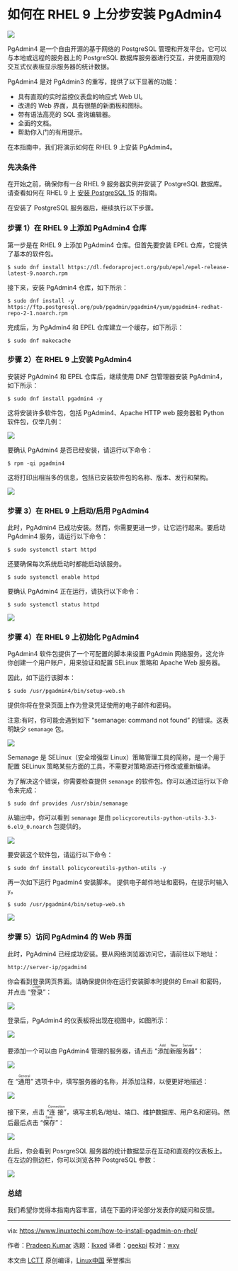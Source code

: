 [#]: subject: "How to Install PgAdmin4 on RHEL 9 Step by Step"
[#]: via: "https://www.linuxtechi.com/how-to-install-pgadmin-on-rhel/"
[#]: author: "Pradeep Kumar https://www.linuxtechi.com/author/pradeep/"
[#]: collector: "lkxed"
[#]: translator: "geekpi"
[#]: reviewer: "wxy"
[#]: publisher: "wxy"
[#]: url: "https://linux.cn/article-15618-1.html"

如何在 RHEL 9 上分步安装 PgAdmin4
======

![][0]

PgAdmin4 是一个自由开源的基于网络的 PostgreSQL 管理和开发平台。它可以与本地或远程的服务器上的 PostgreSQL 数据库服务器进行交互，并使用直观的交互式仪表板显示服务器的统计数据。

PgAdmin4 是对 PgAdmin3 的重写，提供了以下显著的功能：

- 具有直观的实时监控仪表盘的响应式 Web UI。
- 改进的 Web 界面，具有很酷的新面板和图标。
- 带有语法高亮的 SQL 查询编辑器。
- 全面的文档。
- 帮助你入门的有用提示。

在本指南中，我们将演示如何在 RHEL 9 上安装 PgAdmin4。

### 先决条件

在开始之前，确保你有一台 RHEL 9 服务器实例并安装了 PostgreSQL 数据库。请查看如何在 RHEL 9 上 [安装 PostgreSQL 15][13] 的指南。

在安装了 PostgreSQL 服务器后，继续执行以下步骤。

### 步骤 1）在 RHEL 9 上添加 PgAdmin4 仓库

第一步是在 RHEL 9 上添加 PgAdmin4 仓库。但首先要安装 EPEL 仓库，它提供了基本的软件包。

```
$ sudo dnf install https://dl.fedoraproject.org/pub/epel/epel-release-latest-9.noarch.rpm
```

接下来，安装 PgAdmin4 仓库，如下所示：

```
$ sudo dnf install -y https://ftp.postgresql.org/pub/pgadmin/pgadmin4/yum/pgadmin4-redhat-repo-2-1.noarch.rpm
```

完成后，为 PgAdmin4 和 EPEL 仓库建立一个缓存，如下所示：

```
$ sudo dnf makecache
```

### 步骤 2）在 RHEL 9 上安装 PgAdmin4

安装好 PgAdmin4 和 EPEL 仓库后，继续使用 DNF 包管理器安装 PgAdmin4，如下所示：

```
$ sudo dnf install pgadmin4 -y
```

这将安装许多软件包，包括 PgAdmin4、Apache HTTP web 服务器和 Python 软件包，仅举几例：

![][1]

要确认 PgAdmin4 是否已经安装，请运行以下命令：

```
$ rpm -qi pgadmin4
```

这将打印出相当多的信息，包括已安装软件包的名称、版本、发行和架构。

![][2]

### 步骤 3）在 RHEL 9 上启动/启用 PgAdmin4

此时，PgAdmin4 已成功安装。然而，你需要更进一步，让它运行起来。要启动 PgAdmin4 服务，请运行以下命令：

```
$ sudo systemctl start httpd
```

还要确保每次系统启动时都能启动该服务。

```
$ sudo systemctl enable httpd
```

要确认 PgAdmin4 正在运行，请执行以下命令：

```
$ sudo systemctl status httpd
```

![][3]

### 步骤 4）在 RHEL 9 上初始化 PgAdmin4

PgAdmin4 软件包提供了一个可配置的脚本来设置 PgAdmin 网络服务。这允许你创建一个用户账户，用来验证和配置 SELinux 策略和 Apache Web 服务器。

因此，如下运行该脚本：

```
$ sudo /usr/pgadmin4/bin/setup-web.sh
```

提供你将在登录页面上作为登录凭证使用的电子邮件和密码。

注意:有时，你可能会遇到如下 “semanage: command not found” 的错误。这表明缺少 `semanage` 包。

![][4]

Semanage 是 SELinux（安全增强型 Linux）策略管理工具的简称，是一个用于配置 SELinux 策略某些方面的工具，不需要对策略源进行修改或重新编译。

为了解决这个错误，你需要检查提供 `semanage` 的软件包。你可以通过运行以下命令来完成：

```
$ sudo dnf provides /usr/sbin/semanage
```

从输出中，你可以看到 `semanage` 是由 `policycoreutils-python-utils-3.3-6.el9_0.noarch` 包提供的。

![][5]

要安装这个软件包，请运行以下命令：

```
$ sudo dnf install policycoreutils-python-utils -y
```

再一次如下运行 Pgadmin4 安装脚本。 提供电子邮件地址和密码，在提示时输入 `y`。

```
$ sudo /usr/pgadmin4/bin/setup-web.sh
```

![][6]

### 步骤 5）访问 PgAdmin4 的 Web 界面

此时，PgAdmin4 已经成功安装。要从网络浏览器访问它，请前往以下地址：

```
http://server-ip/pgadmin4
```

你会看到登录网页界面。请确保提供你在运行安装脚本时提供的 Email 和密码，并点击 “<ruby>登录<rt>Login</rt></ruby>”：

![][7]

登录后，PgAdmin4 的仪表板将出现在视图中，如图所示：

![][8]

要添加一个可以由 PgAdmin4 管理的服务器，请点击 “<ruby>添加新服务器<rt>Add New Server</rt></ruby>”：

![][9]

在 “<ruby>通用<rt>General</rt></ruby>” 选项卡中，填写服务器的名称，并添加注释，以便更好地描述：

![][10]

接下来，点击 “<ruby>连接<rt>Connection</rt></ruby>”，填写主机名/地址、端口、维护数据库、用户名和密码。然后最后点击 “<ruby>保存<rt>Save</rt></ruby>”：

![][11]

此后，你会看到 PosrgreSQL 服务器的统计数据显示在互动和直观的仪表板上。在左边的侧边栏，你可以浏览各种 PostgreSQL 参数：

![][12]

### 总结

我们希望你觉得本指南内容丰富，请在下面的评论部分发表你的疑问和反馈。

--------------------------------------------------------------------------------

via: https://www.linuxtechi.com/how-to-install-pgadmin-on-rhel/

作者：[Pradeep Kumar][a]
选题：[lkxed][b]
译者：[geekpi](https://github.com/geekpi)
校对：[wxy](https://github.com/wxy)

本文由 [LCTT](https://github.com/LCTT/TranslateProject) 原创编译，[Linux中国](https://linux.cn/) 荣誉推出

[a]: https://www.linuxtechi.com/author/pradeep/
[b]: https://github.com/lkxed/
[1]: https://www.linuxtechi.com/wp-content/uploads/2023/03/Install-pgadmin4-rhel9-dnf-command.png
[2]: https://www.linuxtechi.com/wp-content/uploads/2023/03/Pgadmin4-RPM-Package-Information-RHEL9.png
[3]: https://www.linuxtechi.com/wp-content/uploads/2023/03/Start-Enable-Http-Pgadmin-RHEL9.png
[4]: https://www.linuxtechi.com/wp-content/uploads/2023/03/semange-not-found-pgadmin4-rhel9.png
[5]: https://www.linuxtechi.com/wp-content/uploads/2023/03/DNF-Whatprovides-semanage-RHEL9.png
[6]: https://www.linuxtechi.com/wp-content/uploads/2023/03/pgadmin-setup-web-script-rhel9.png
[7]: https://www.linuxtechi.com/wp-content/uploads/2023/03/Pgadmin4-Login-Page-RHEL9.png
[8]: https://www.linuxtechi.com/wp-content/uploads/2023/03/Dashboard-Pgadmin4-RHEL9.png
[9]: https://www.linuxtechi.com/wp-content/uploads/2023/03/Add-New-PostgreSQL-to-Pgadmin4-RHEL9.png
[10]: https://www.linuxtechi.com/wp-content/uploads/2023/03/General-Description-Pgadmin-New-PostgreSQL.png
[11]: https://www.linuxtechi.com/wp-content/uploads/2023/03/Connection-Details-PostgreSQL-Pgadmin4-GUI.png
[12]: https://www.linuxtechi.com/wp-content/uploads/2023/03/PostgreSQL-Statistics-Dashboard-Pgadmin4.png
[13]: https://www.linuxtechi.com/how-to-install-postgresql-on-rhel/
[0]: https://img.linux.net.cn/data/attachment/album/202303/12/080937o03a11xsz99zawzm.jpg